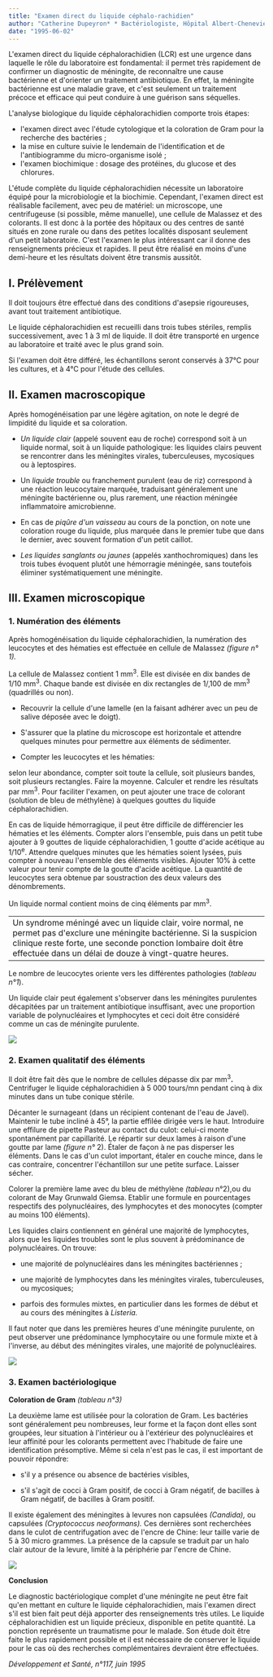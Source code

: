 ```yaml
---
title: "Examen direct du liquide céphalo-rachidien"
author: "Catherine Dupeyron* * Bactériologiste, Hôpital Albert-Chenevier, Créteil, France."
date: "1995-06-02"
---
```


L'examen direct du liquide céphalorachidien (LCR) est une urgence dans laquelle le rôle du laboratoire est fondamental: il permet très rapidement de confirmer un diagnostic de méningite, de reconnaître une cause bactérienne et d'orienter un traitement antibiotique. En effet, la méningite bactérienne est une maladie grave, et c'est seulement un traitement précoce et efficace qui peut conduire à une guérison sans séquelles.

L'analyse biologique du liquide céphalorachidien comporte trois étapes:

- l'examen direct avec l'étude cytologique et la coloration de Gram pour la recherche des bactéries ;
- la mise en culture suivie le lendemain de l'identification et de l'antibiogramme du micro-organisme isolé ;
- l'examen biochimique : dosage des protéines, du glucose et des chlorures.

L'étude complète du liquide céphalorachidien nécessite un laboratoire équipé pour la microbiologie et la biochimie. Cependant, l'examen direct est réalisable facilement, avec peu de matériel: un microscope, une centrifugeuse (si possible, même manuelle), une cellule de Malassez et des colorants. Il est donc à la portée des hôpitaux ou des centres de santé situés en zone rurale ou dans des petites localités disposant seulement d'un petit laboratoire. C'est l'examen le plus intéressant car il donne des renseignements précieux et rapides. Il peut être réalisé en moins d'une demi-heure et les résultats doivent être transmis aussitôt.

## I. Prélèvement

Il doit toujours être effectué dans des conditions d'asepsie rigoureuses, avant tout traitement antibiotique.

Le liquide céphalorachidien est recueilli dans trois tubes stériles, remplis successivement, avec 1 à 3 ml de liquide. Il doit être transporté en urgence au laboratoire et traité avec le plus grand soin.

Si l'examen doit être différé, les échantillons seront conservés à 37°C pour les cultures, et à 4°C pour l'étude des cellules.

## II. Examen macroscopique

Après homogénéisation par une légère agitation, on note le degré de limpidité du liquide et sa coloration.

- *Un liquide clair* (appelé souvent eau de roche) correspond soit à un liquide normal, soit à un liquide pathologique: les liquides clairs peuvent se rencontrer dans les méningites virales, tuberculeuses, mycosiques ou à leptospires.

- Un *liquide trouble* ou franchement purulent (eau de riz) correspond à une réaction leucocytaire marquée, traduisant généralement une méningite bactérienne ou, plus rarement, une réaction méningée inflammatoire amicrobienne.

- En cas de *piqûre d'un vaisseau* au cours de la ponction, on note une coloration rouge du liquide, plus marquée dans le premier tube que dans le dernier, avec souvent formation d'un petit caillot.

- *Les liquides sanglants ou jaunes* (appelés xanthochromiques) dans les trois tubes évoquent plutôt une hémorragie méningée, sans toutefois éliminer systématiquement une méningite.

## III. Examen microscopique

### 1. Numération des éléments

Après homogénéisation du liquide céphalorachidien, la numération des leucocytes et des hématies est effectuée en cellule de Malassez *(figure n° 1).*

La cellule de Malassez contient 1 mm<sup>3</sup>. Elle est divisée en dix bandes de 1/10 mm<sup>3</sup>. Chaque bande est divisée en dix rectangles de 1/,100 de mm<sup>3</sup> (quadrillés ou non).

- Recouvrir la cellule d'une lamelle (en la faisant adhérer avec un peu de salive déposée avec le doigt).

- S'assurer que la platine du microscope est horizontale et attendre quelques minutes pour permettre aux éléments de sédimenter.

- Compter les leucocytes et les hématies:

selon leur abondance, compter soit toute la cellule, soit plusieurs bandes, soit plusieurs rectangles. Faire la moyenne. Calculer et rendre les résultats par mm<sup>3</sup>. Pour faciliter l'examen, on peut ajouter une trace de colorant (solution de bleu de méthylène) à quelques gouttes du liquide céphalorachidien.

En cas de liquide hémorragique, il peut être difficile de différencier les hématies et les éléments. Compter alors l'ensemble, puis dans un petit tube ajouter à 9 gouttes de liquide céphalorachidien, 1 goutte d'acide acétique au 1/10<sup>e</sup>. Attendre quelques minutes que les hématies soient lysées, puis compter à nouveau l'ensemble des éléments visibles. Ajouter 10% à cette valeur pour tenir compte de la goutte d'acide acétique. La quantité de leucocytes sera obtenue par soustraction des deux valeurs des dénombrements.

Un liquide normal contient moins de cinq éléments par mm<sup>3</sup>.

<table>

<tbody>

<tr>

<td valign="top">Un syndrome méningé avec un liquide clair, voire normal, ne permet pas d'exclure une méningite bactérienne. Si la suspicion clinique reste forte, une seconde ponction lombaire doit être effectuée dans un délai de douze à vingt-quatre heures.</td>

</tr>

</tbody>

</table>

Le nombre de leucocytes oriente vers les différentes pathologies (*tableau n°1*).

Un liquide clair peut également s'observer dans les méningites purulentes décapitées par un traitement antibiotique insuffisant, avec une proportion variable de polynucléaires et lymphocytes et ceci doit être considéré comme un cas de méningite purulente.

![](i641-1.jpg)

### 2. Examen qualitatif des éléments

Il doit être fait dès que le nombre de cellules dépasse dix par mm<sup>3</sup>**.** Centrifuger le liquide céphalorachidien à 5 000 tours/mn pendant cinq à dix minutes dans un tube conique stérile.

Décanter le surnageant (dans un récipient contenant de l'eau de Javel). Maintenir le tube incliné à 45°, la partie effilée dirigée vers le haut. Introduire une effilure de pipette Pasteur au contact du culot: celui-ci monte spontanément par capillarité. Le répartir sur deux lames à raison d'une goutte par lame *(figure n°* 2). Étaler de façon à ne pas disperser les éléments. Dans le cas d'un culot important, étaler en couche mince, dans le cas contraire, concentrer l'échantillon sur une petite surface. Laisser sécher.

Colorer la première lame avec du bleu de méthylène *(tableau* n°2),ou du colorant de May Grunwald Giemsa. Etablir une formule en pourcentages respectifs des polynucléaires, des lymphocytes et des monocytes (compter au moins 100 éléments).

Les liquides clairs contiennent en général une majorité de lymphocytes, alors que les liquides troubles sont le plus souvent à prédominance de polynucléaires. On trouve:

- une majorité de polynucléaires dans les méningites bactériennes ;

- une majorité de lymphocytes dans les méningites virales, tuberculeuses, ou mycosiques;

- parfois des formules mixtes, en particulier dans les formes de début et au cours des méningites à *Listeria.*

Il faut noter que dans les premières heures d'une méningite purulente, on peut observer une prédominance lymphocytaire ou une formule mixte et à l'inverse, au début des méningites virales, une majorité de polynucléaires.

![](i641-2.jpg)

### 3. Examen bactériologique

**Coloration de Gram** *(tableau n°3)*

La deuxième lame est utilisée pour la coloration de Gram. Les bactéries sont généralement peu nombreuses, leur forme et la façon dont elles sont groupées, leur situation à l'intérieur ou à l'extérieur des polynucléaires et leur affinité pour les colorants permettent avec l'habitude de faire une identification présomptive. Même si cela n'est pas le cas, il est important de pouvoir répondre:

- s'il y a présence ou absence de bactéries visibles,

- s'il s'agit de cocci à Gram positif, de cocci à Gram négatif, de bacilles à Gram négatif, de bacilles à Gram positif.

Il existe également des méningites à levures non capsulées *(Candida),* ou capsulées *(Cryptococcus neoformans).* Ces dernières sont recherchées dans le culot de centrifugation avec de l'encre de Chine: leur taille varie de 5 à 30 micro grammes. La présence de la capsule se traduit par un halo clair autour de la levure, limité à la périphérie par l'encre de Chine.

![](i641-3.jpg)

**Conclusion**

Le diagnostic bactériologique complet d'une méningite ne peut être fait qu'en mettant en culture le liquide céphalorachidien, mais l'examen direct s'il est bien fait peut déjà apporter des renseignements très utiles. Le liquide céphalorachidien est un liquide précieux, disponible en petite quantité. La ponction représente un traumatisme pour le malade. Son étude doit être faite le plus rapidement possible et il est nécessaire de conserver le liquide pour le cas où des recherches complémentaires devraient être effectuées.

*Développement et Santé, n°117, juin 1995*
